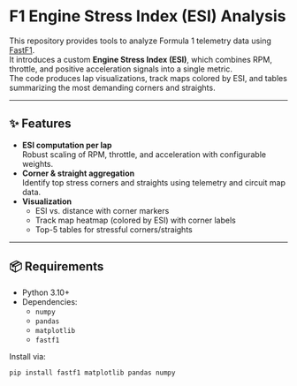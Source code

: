 # F1 Engine Stress Index (ESI) Analysis

This repository provides tools to analyze Formula 1 telemetry data using [FastF1](https://theoehrly.github.io/Fast-F1/).  
It introduces a custom **Engine Stress Index (ESI)**, which combines RPM, throttle, and positive acceleration signals into a single metric.  
The code produces lap visualizations, track maps colored by ESI, and tables summarizing the most demanding corners and straights.

---

## ✨ Features
- **ESI computation per lap**  
  Robust scaling of RPM, throttle, and acceleration with configurable weights.  
- **Corner & straight aggregation**  
  Identify top stress corners and straights using telemetry and circuit map data.  
- **Visualization**  
  - ESI vs. distance with corner markers  
  - Track map heatmap (colored by ESI) with corner labels  
  - Top-5 tables for stressful corners/straights  

---

## 📦 Requirements
- Python 3.10+
- Dependencies:
  - `numpy`
  - `pandas`
  - `matplotlib`
  - `fastf1`

Install via:
```bash
pip install fastf1 matplotlib pandas numpy
```